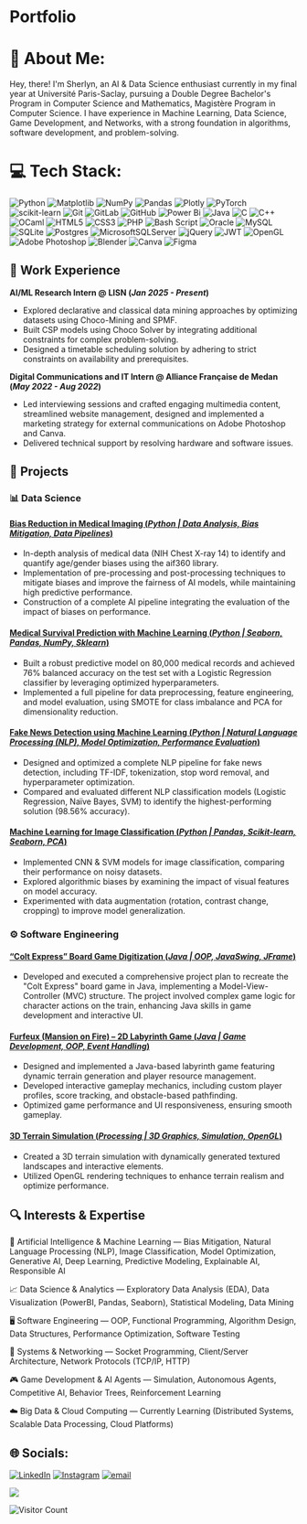 # Portfolio

# 💫 About Me:
Hey, there! I'm Sherlyn, an AI & Data Science enthusiast currently in my final year at Université Paris-Saclay, pursuing a Double Degree Bachelor's Program in Computer Science and Mathematics, Magistère Program in Computer Science. I have experience in Machine Learning, Data Science, Game Development, and Networks, with a strong foundation in algorithms, software development, and problem-solving.

# 💻 Tech Stack:
![Python](https://img.shields.io/badge/python-3670A0?style=flat&logo=python&logoColor=ffdd54) ![Matplotlib](https://img.shields.io/badge/Matplotlib-%23ffffff.svg?style=flat&logo=Matplotlib&logoColor=black) ![NumPy](https://img.shields.io/badge/numpy-%23013243.svg?style=flat&logo=numpy&logoColor=white) ![Pandas](https://img.shields.io/badge/pandas-%23150458.svg?style=flat&logo=pandas&logoColor=white) ![Plotly](https://img.shields.io/badge/Plotly-%233F4F75.svg?style=flat&logo=plotly&logoColor=white) ![PyTorch](https://img.shields.io/badge/PyTorch-%23EE4C2C.svg?style=flat&logo=PyTorch&logoColor=white) ![scikit-learn](https://img.shields.io/badge/scikit--learn-%23F7931E.svg?style=flat&logo=scikit-learn&logoColor=white) ![Git](https://img.shields.io/badge/git-%23F05033.svg?style=flat&logo=git&logoColor=white) ![GitLab](https://img.shields.io/badge/gitlab-%23181717.svg?style=flat&logo=gitlab&logoColor=white) ![GitHub](https://img.shields.io/badge/github-%23121011.svg?style=flat&logo=github&logoColor=white) ![Power Bi](https://img.shields.io/badge/power_bi-F2C811?style=flat&logo=powerbi&logoColor=black) ![Java](https://img.shields.io/badge/java-%23ED8B00.svg?style=flat&logo=openjdk&logoColor=white) ![C](https://img.shields.io/badge/c-%2300599C.svg?style=flat&logo=c&logoColor=white) ![C++](https://img.shields.io/badge/c++-%2300599C.svg?style=flat&logo=c%2B%2B&logoColor=white) ![OCaml](https://img.shields.io/badge/OCaml-%23E98407.svg?style=flat&logo=ocaml&logoColor=white) ![HTML5](https://img.shields.io/badge/html5-%23E34F26.svg?style=flat&logo=html5&logoColor=white) ![CSS3](https://img.shields.io/badge/css3-%231572B6.svg?style=flat&logo=css3&logoColor=white) ![PHP](https://img.shields.io/badge/php-%23777BB4.svg?style=flat&logo=php&logoColor=white) ![Bash Script](https://img.shields.io/badge/bash_script-%23121011.svg?style=flat&logo=gnu-bash&logoColor=white) ![Oracle](https://img.shields.io/badge/Oracle-F80000?style=flat&logo=oracle&logoColor=white) ![MySQL](https://img.shields.io/badge/mysql-4479A1.svg?style=flat&logo=mysql&logoColor=white) ![SQLite](https://img.shields.io/badge/sqlite-%2307405e.svg?style=flat&logo=sqlite&logoColor=white) ![Postgres](https://img.shields.io/badge/postgres-%23316192.svg?style=flat&logo=postgresql&logoColor=white) ![MicrosoftSQLServer](https://img.shields.io/badge/Microsoft%20SQL%20Server-CC2927?style=flat&logo=microsoft%20sql%20server&logoColor=white) ![jQuery](https://img.shields.io/badge/jquery-%230769AD.svg?style=flat&logo=jquery&logoColor=white) ![JWT](https://img.shields.io/badge/JWT-black?style=flat&logo=JSON%20web%20tokens) ![OpenGL](https://img.shields.io/badge/OpenGL-%23FFFFFF.svg?style=flat&logo=opengl) ![Adobe Photoshop](https://img.shields.io/badge/adobe%20photoshop-%2331A8FF.svg?style=flat&logo=adobe%20photoshop&logoColor=white) ![Blender](https://img.shields.io/badge/blender-%23F5792A.svg?style=flat&logo=blender&logoColor=white) ![Canva](https://img.shields.io/badge/Canva-%2300C4CC.svg?style=flat&logo=Canva&logoColor=white) ![Figma](https://img.shields.io/badge/figma-%23F24E1E.svg?style=flat&logo=figma&logoColor=white) 

## 💼 Work Experience

**AI/ML Research Intern @ LISN (_Jan 2025 - Present_)**
- Explored declarative and classical data mining approaches by optimizing datasets using Choco-Mining and SPMF.
- Built CSP models using Choco Solver by integrating additional constraints for complex problem-solving.
- Designed a timetable scheduling solution by adhering to strict constraints on availability and prerequisites.

**Digital Communications and IT Intern @ Alliance Française de Medan (_May 2022 - Aug 2022_)**
- Led interviewing sessions and crafted engaging multimedia content, streamlined website management, designed and implemented a marketing strategy for external communications on Adobe Photoshop and Canva.
- Delivered technical support by resolving hardware and software issues.

## 📁 Projects
### 📊 Data Science

#### [Bias Reduction in Medical Imaging (_Python | Data Analysis, Bias Mitigation, Data Pipelines_)](https://github.com/s-lee7/Bias-Reduction-in-Medical-Imaging.git)
- In-depth analysis of medical data (NIH Chest X-ray 14) to identify and quantify age/gender biases using the aif360 library.
- Implementation of pre-processing and post-processing techniques to mitigate biases and improve the fairness of AI models, while maintaining high predictive performance.
- Construction of a complete AI pipeline integrating the evaluation of the impact of biases on performance.

#### [Medical Survival Prediction with Machine Learning (_Python | Seaborn, Pandas, NumPy, Sklearn_)](https://github.com/s-lee7/Medical-Survival-Prediction-with-Machine-Learning.git)
- Built a robust predictive model on 80,000 medical records and achieved 76% balanced accuracy on the test set with a Logistic Regression classifier by leveraging optimized hyperparameters.
- Implemented a full pipeline for data preprocessing, feature engineering, and model evaluation, using SMOTE for class imbalance and PCA for dimensionality reduction.

#### [Fake News Detection using Machine Learning (_Python | Natural Language Processing (NLP), Model Optimization, Performance Evaluation_)](https://github.com/s-lee7/Detecting-Fake-News-with-Machine-Learning.git)
- Designed and optimized a complete NLP pipeline for fake news detection, including TF-IDF, tokenization, stop word removal, and hyperparameter optimization.
- Compared and evaluated different NLP classification models (Logistic Regression, Naïve Bayes, SVM) to identify the highest-performing solution (98.56% accuracy).

#### [Machine Learning for Image Classification (_Python | Pandas, Scikit-learn, Seaborn, PCA_)](https://github/...)
- Implemented CNN & SVM models for image classification, comparing their performance on noisy datasets.
- Explored algorithmic biases by examining the impact of visual features on model accuracy.
- Experimented with data augmentation (rotation, contrast change, cropping) to improve model generalization.

### ⚙️ Software Engineering
#### [“Colt Express” Board Game Digitization (_Java | OOP, JavaSwing, JFrame_)](https://github.com/s-lee7/colt-express-board-game-digitization.git)
- Developed and executed a comprehensive project plan to recreate the "Colt Express" board game in Java, implementing a Model-View-Controller (MVC) structure. The project involved complex game logic for character actions on the train, enhancing Java skills in game development and interactive UI.

#### [Furfeux (Mansion on Fire) – 2D Labyrinth Game (_Java | Game Development, OOP, Event Handling_)](https://github.com/s-lee7/Furfeux-Labyrinth-Game.git)
- Designed and implemented a Java-based labyrinth game featuring dynamic terrain generation and player resource management.
- Developed interactive gameplay mechanics, including custom player profiles, score tracking, and obstacle-based pathfinding.
- Optimized game performance and UI responsiveness, ensuring smooth gameplay.

#### [3D Terrain Simulation (_Processing | 3D Graphics, Simulation, OpenGL_)](https://github.com/s-lee7/pylons-in-the-hills-computer-graphics.git)
- Created a 3D terrain simulation with dynamically generated textured landscapes and interactive elements.
- Utilized OpenGL rendering techniques to enhance terrain realism and optimize performance.

## 🔍 Interests & Expertise
🤖 Artificial Intelligence & Machine Learning — Bias Mitigation, Natural Language Processing (NLP), Image Classification, Model Optimization, Generative AI, Deep Learning, Predictive Modeling, Explainable AI, Responsible AI

📈 Data Science & Analytics — Exploratory Data Analysis (EDA), Data Visualization (PowerBI, Pandas, Seaborn), Statistical Modeling, Data Mining

🖥 Software Engineering — OOP, Functional Programming, Algorithm Design, Data Structures, Performance Optimization, Software Testing

🔗 Systems & Networking — Socket Programming, Client/Server Architecture, Network Protocols (TCP/IP, HTTP)

🎮 Game Development & AI Agents — Simulation, Autonomous Agents, Competitive AI, Behavior Trees, Reinforcement Learning

☁️ Big Data & Cloud Computing — Currently Learning (Distributed Systems, Scalable Data Processing, Cloud Platforms)

## 🌐 Socials:
[![LinkedIn](https://img.shields.io/badge/LinkedIn-%230077B5.svg?logo=linkedin&logoColor=white)](https://www.linkedin.com/in/sherlyn-angelina-lee-6a72b8257/) [![Instagram](https://img.shields.io/badge/Instagram-%23E4405F.svg?logo=Instagram&logoColor=white)](https://instagram.com/sherlynangelinalee ) [![email](https://img.shields.io/badge/Email-D14836?logo=gmail&logoColor=white)](mailto:sherlynangelinalee@gmail.com ) 


![](https://github-readme-stats.vercel.app/api/top-langs/?username=s-lee7&theme=noctis_minimus&hide_border=false&include_all_commits=false&count_private=false&layout=compact)

![Visitor Count](https://komarev.com/ghpvc/?username=s-lee7&count=true&style=for-the-badge&color=900C3F)
